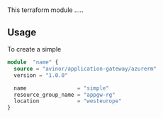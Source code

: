 # <no value>

This terraform module .....

## Usage

To create a simple <no value>

```terraform
module  "name" {
  source = "avinor/application-gateway/azurerm"
  version = "1.0.0"

  name                = "simple"
  resource_group_name = "appgw-rg"
  location            = "westeurope"
}
```
